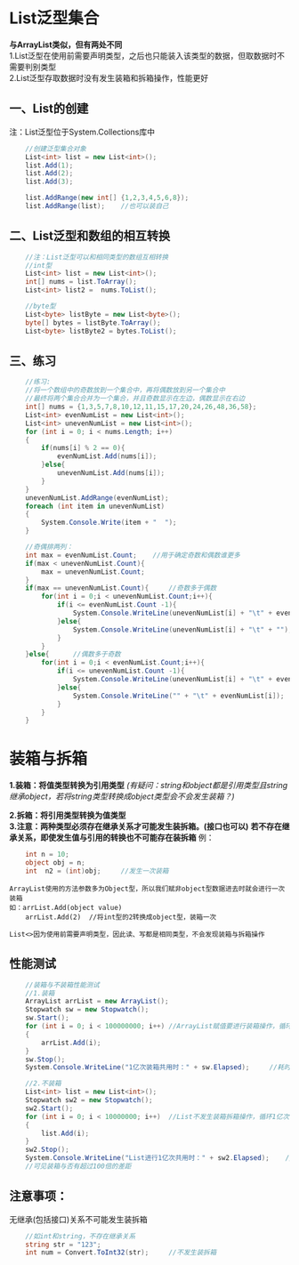# List泛型集合
**与ArrayList类似，但有两处不同**  
1.List泛型在使用前需要声明类型，之后也只能装入该类型的数据，但取数据时不需要判别类型  
2.List泛型存取数据时没有发生装箱和拆箱操作，性能更好
## 一、List的创建
注：List泛型位于System.Collections库中
```cs
    //创建泛型集合对象
    List<int> list = new List<int>(); 
    list.Add(1);
    list.Add(2);
    list.Add(3);

    list.AddRange(new int[] {1,2,3,4,5,6,8});
    list.AddRange(list);    //也可以装自己
```
## 二、List泛型和数组的相互转换
```cs
    //注：List泛型可以和相同类型的数组互相转换
    //int型
    List<int> list = new List<int>();
    int[] nums = list.ToArray();
    List<int> list2 =  nums.ToList();

    //byte型
    List<byte> listByte = new List<byte>();
    byte[] bytes = listByte.ToArray();
    List<byte> listByte2 = bytes.ToList();
```

## 三、练习
```cs
    //练习:
    //将一个数组中的奇数放到一个集合中，再将偶数放到另一个集合中
    //最终将两个集合合并为一个集合，并且奇数显示在左边，偶数显示在右边
    int[] nums = {1,3,5,7,8,10,12,11,15,17,20,24,26,48,36,58};
    List<int> evenNumList = new List<int>();
    List<int> unevenNumList = new List<int>();
    for (int i = 0; i < nums.Length; i++)
    {
        if(nums[i] % 2 == 0){
            evenNumList.Add(nums[i]);
        }else{
            unevenNumList.Add(nums[i]);
        }
    }
    unevenNumList.AddRange(evenNumList);
    foreach (int item in unevenNumList)
    {
        System.Console.Write(item + "  ");
    }

    //奇偶排两列：
    int max = evenNumList.Count;    //用于确定奇数和偶数谁更多
    if(max < unevenNumList.Count){
        max = unevenNumList.Count;
    }
    if(max == unevenNumList.Count){     //奇数多于偶数
        for(int i = 0;i < unevenNumList.Count;i++){
            if(i <= evenNumList.Count -1){
                System.Console.WriteLine(unevenNumList[i] + "\t" + evenNumList[i]);     //按偶数的数量打印
            }else{
                System.Console.WriteLine(unevenNumList[i] + "\t" + "");     //奇数全打印，偶数不足补空
            }
        }
    }else{      //偶数多于奇数
        for(int i = 0;i < evenNumList.Count;i++){
            if(i <= unevenNumList.Count -1){
                System.Console.WriteLine(unevenNumList[i] + "\t" + evenNumList[i]);     ///按奇数的数量打印
            }else{
                System.Console.WriteLine("" + "\t" + evenNumList[i]);       //偶数全打印，奇数不足补空
            }
        }
    }
```

# 装箱与拆箱
**1.装箱：将值类型转换为引用类型**  *(有疑问：string和object都是引用类型且string继承object，若将string类型转换成object类型会不会发生装箱？)*

**2.拆箱：将引用类型转换为值类型**   
**3.注意：两种类型必须存在继承关系才可能发生装拆箱。(接口也可以)**
**若不存在继承关系，即使发生值与引用的转换也不可能存在装拆箱** 
例：
```cs
    int n = 10;
    object obj = n;
    int  n2 = (int)obj;     //发生一次装箱
```
    ArrayList使用的方法参数多为Object型，所以我们赋非object型数据进去时就会进行一次装箱
    如：arrList.Add(object value)
        arrList.Add(2)  //将int型的2转换成object型，装箱一次

    List<>因为使用前需要声明类型，因此读、写都是相同类型，不会发现装箱与拆箱操作 

## 性能测试
```cs
    //装箱与不装箱性能测试
    //1.装箱
    ArrayList arrList = new ArrayList();
    Stopwatch sw = new Stopwatch();
    sw.Start();
    for (int i = 0; i < 100000000; i++) //ArrayList赋值要进行装箱操作，循环1亿次测试性能
    {   
        arrList.Add(i);
    }
    sw.Stop();
    System.Console.WriteLine("1亿次装箱共用时：" + sw.Elapsed);     //耗时5.9249秒

    //2.不装箱
    List<int> list = new List<int>();
    Stopwatch sw2 = new Stopwatch();
    sw2.Start();
    for (int i = 0; i < 10000000; i++)  //List不发生装箱拆箱操作，循环1亿次测试性能
    {
        list.Add(i);
    }
    sw2.Stop();
    System.Console.WriteLine("List进行1亿次共用时：" + sw2.Elapsed);    //耗时0.0456秒
    //可见装箱与否有超过100倍的差距
```

## 注意事项：
无继承(包括接口)关系不可能发生装拆箱
```cs
    //如int和string，不存在继承关系
    string str = "123";
    int num = Convert.ToInt32(str);     //不发生装拆箱
```